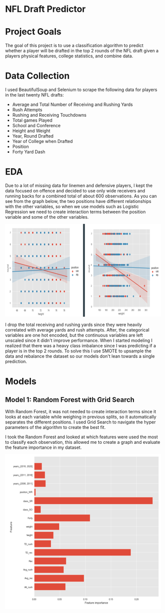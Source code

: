 # NFL Draft Predictor

# Project Goals

The goal of this project is to use a classification algorithm to predict whether a player will be drafted in the top 2 rounds of the NFL draft given a players physical features, college statistics, and combine data. 

# Data Collection

I used BeautifulSoup and Selenium to scrape the following data for players in the last twenty NFL drafts:
- Average and Total Number of Receiving and Rushing Yards
- Rush Attempts
- Rushing and Receiving Touchdowns
- Total games Played
- School and Conference
- Height and Weight
- Year, Round Drafted
- Year of College when Drafted
- Position
- Forty Yard Dash

# EDA

Due to a lot of missing data for linemen and defensive players, I kept the data focused on offence and decided to use only wide receivers and running backs for a combined total of about 600 observations. As you can see from the graph below, the two positions have different relationships with the other variables, so when we use models such as Logistic Regression we need to create interaction terms between the position variable and some of the other variables.
<p align="center">
<img src="https://github.com/jmt0221/NFL-Draft-Predictor/blob/master/images/interaction.png" width="800" height="300">
</p>

I drop the total receiving and rushing yards since they were heavily correlated with average yards and rush attempts. After, the categorical variables are one hot encoded, but the continuous variables are left unscaled since it didn't improve performance. When I started modeling I realized that there was a heavy class imbalance since I was predicting if a player is in the top 2 rounds. To solve this I use SMOTE to upsample the data and rebalance the dataset so our models don't lean towards a single prediction.


# Models

## Model 1: Random Forest with Grid Search

With Random Forest, it was not needed to create interaction terms since it looks at each variable while weighing in previous splits, so it automatically separates the different positions. I used Grid Search to navigate the hyper parameters of the algorithm to create the best fit. 

I took the Random Forest and looked at which features were used the most to classify each observation, this allowed me to create a graph and evaluate the feature importance in my dataset.

<p align="center">
<img src="https://github.com/jmt0221/NFL-Draft-Predictor/blob/master/images/feature_importance.png" width="600" height="500">
</p>
